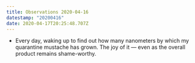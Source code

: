 ```yaml
---
title: Observations 2020-04-16
datestamp: "20200416"
date: 2020-04-17T20:25:48.707Z
---
```

- Every day, waking up to find out how many nanometers by which my quarantine mustache has grown. The joy of it — even as the overall product remains shame-worthy.